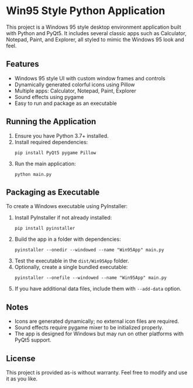# Win95 Style Python Application

This project is a Windows 95 style desktop environment application built with Python and PyQt5. It includes several classic apps such as Calculator, Notepad, Paint, and Explorer, all styled to mimic the Windows 95 look and feel.

## Features

- Windows 95 style UI with custom window frames and controls
- Dynamically generated colorful icons using Pillow
- Multiple apps: Calculator, Notepad, Paint, Explorer
- Sound effects using pygame
- Easy to run and package as an executable

## Running the Application

1. Ensure you have Python 3.7+ installed.
2. Install required dependencies:
   ```
   pip install PyQt5 pygame Pillow
   ```
3. Run the main application:
   ```
   python main.py
   ```

## Packaging as Executable

To create a Windows executable using PyInstaller:

1. Install PyInstaller if not already installed:
   ```
   pip install pyinstaller
   ```
2. Build the app in a folder with dependencies:
   ```
   pyinstaller --onedir --windowed --name "Win95App" main.py
   ```
3. Test the executable in the `dist/Win95App` folder.
4. Optionally, create a single bundled executable:
   ```
   pyinstaller --onefile --windowed --name "Win95App" main.py
   ```
5. If you have additional data files, include them with `--add-data` option.

## Notes

- Icons are generated dynamically; no external icon files are required.
- Sound effects require pygame mixer to be initialized properly.
- The app is designed for Windows but may run on other platforms with PyQt5 support.

## License

This project is provided as-is without warranty. Feel free to modify and use it as you like.
